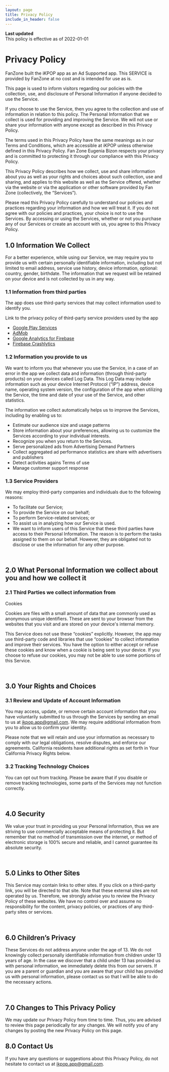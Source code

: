```yaml
---
layout: page
title: Privacy Policy
include_in_header: false
---
```


**Last updated**  
This policy is effective as of 2022-01-01


# Privacy Policy
FanZone built the iKPOP app as an Ad Supported app. This SERVICE is provided by FanZone at no cost and is intended for use as is.

This page is used to inform visitors regarding our policies with the collection, use, and disclosure of Personal Information if anyone decided to use the Service.

If you choose to use the Service, then you agree to the collection and use of information in relation to this policy. The Personal Information that we collect is used for providing and improving the Service. We will not use or share your information with anyone except as described in this Privacy Policy.

The terms used in this Privacy Policy have the same meanings as in our Terms and Conditions, which are accessible at iKPOP unless otherwise defined in this Privacy Policy. Fan Zone Eugenia Bizon respects your privacy and is committed to protecting it through our compliance with this Privacy Policy.

This Privacy Policy describes how we collect, use and share information about you as well as your rights and choices about such collection, use and sharing, and applies to this website as well as the Service offered, whether via the website or via the application or other software provided by Fan Zone (collectively, the “Services”). 

Please read this Privacy Policy carefully to understand our policies and practices regarding your information and how we will treat it. If you do not agree with our policies and practices, your choice is not to use the Services. By accessing or using the Services, whether or not you purchase any of our Services or create an account with us, you agree to this Privacy Policy. 


## 1.0 Information We Collect
For a better experience, while using our Service, we may require you to provide us with certain personally identifiable information, including but not limited to email address, service use history, device information, optional: country, gender, birthdate. The information that we request will be retained on your device and is not collected by us in any way.

### 1.1 Information from third parties
The app does use third-party services that may collect information used to identify you.

Link to the privacy policy of third-party service providers used by the app

*   [Google Play Services](https://www.google.com/policies/privacy/)
*   [AdMob](https://support.google.com/admob/answer/6128543?hl=en)
*   [Google Analytics for Firebase](https://firebase.google.com/policies/analytics)
*   [Firebase Crashlytics](https://firebase.google.com/support/privacy/)



### 1.2 Information you provide to us 
We want to inform you that whenever you use the Service, in a case of an error in the app we collect data and information (through third-party products) on your devices called Log Data. This Log Data may include information such as your device Internet Protocol (“IP”) address, device name, operating system version, the configuration of the app when utilizing the Service, the time and date of your use of the Service, and other statistics.

The information we collect automatically helps us to improve the Services, including by enabling us to:

*   Estimate our audience size and usage patterns
*   Store information about your preferences, allowing us to customize the Services according to your individual interests.
*   Recognize you when you return to the Services.
*   Serve personalized ads from Advertising Demand Partners
*   Collect aggregated ad performance statistics are share with advertisers and publishers
*   Detect activities agains Terms of use
*   Manage customer support response


### 1.3 Service Providers

We may employ third-party companies and individuals due to the following reasons:

*   To facilitate our Service;
*   To provide the Service on our behalf;
*   To perform Service-related services; or
*   To assist us in analyzing how our Service is used.
*   We want to inform users of this Service that these third parties have access to their Personal Information. The reason is to perform the tasks assigned to them on our behalf. However, they are obligated not to disclose or use the information for any other purpose.


<br>

## 2.0 What Personal Information we collect about you and how we collect it

### 2.1 Third Parties we collect information from
Cookies

Cookies are files with a small amount of data that are commonly used as anonymous unique identifiers. These are sent to your browser from the websites that you visit and are stored on your device's internal memory.

This Service does not use these “cookies” explicitly. However, the app may use third-party code and libraries that use “cookies” to collect information and improve their services. You have the option to either accept or refuse these cookies and know when a cookie is being sent to your device. If you choose to refuse our cookies, you may not be able to use some portions of this Service.

<br>

## 3.0 Your Rights and Choices

### 3.1 Review and Update of Account Information

You may access, update, or remove certain account information that you have voluntarily submitted to us through the Services by sending an email to us at ikpop.app@gmail.com. We may require additional information from you to allow us to confirm your identity. 

Please note that we will retain and use your information as necessary to comply with our legal obligations, resolve disputes, and enforce our agreements. California residents have additional rights as set forth in Your California Privacy Rights below.

### 3.2 Tracking Technology Choices
You can opt out from tracking.
Please be aware that if you disable or remove tracking technologies, some parts of the Services may not function correctly.


<br>

## 4.0 Security

We value your trust in providing us your Personal Information, thus we are striving to use commercially acceptable means of protecting it. But remember that no method of transmission over the internet, or method of electronic storage is 100% secure and reliable, and I cannot guarantee its absolute security.

<br>

## 5.0 Links to Other Sites

This Service may contain links to other sites. If you click on a third-party link, you will be directed to that site. Note that these external sites are not operated by us. Therefore, we strongly advise you to review the Privacy Policy of these websites. We have no control over and assume no responsibility for the content, privacy policies, or practices of any third-party sites or services.

<br>

## 6.0 Children’s Privacy

These Services do not address anyone under the age of 13. We do not knowingly collect personally identifiable information from children under 13 years of age. In the case we discover that a child under 13 has provided us with personal information, we immediately delete this from our servers. If you are a parent or guardian and you are aware that your child has provided us with personal information, please contact us so that I will be able to do the necessary actions.

<br>

## 7.0 Changes to This Privacy Policy

We may update our Privacy Policy from time to time. Thus, you are advised to review this page periodically for any changes. We will notify you of any changes by posting the new Privacy Policy on this page.

## 8.0 Contact Us

If you have any questions or suggestions about this Privacy Policy, do not hesitate to contact us at ikpop.app@gmail.com.
